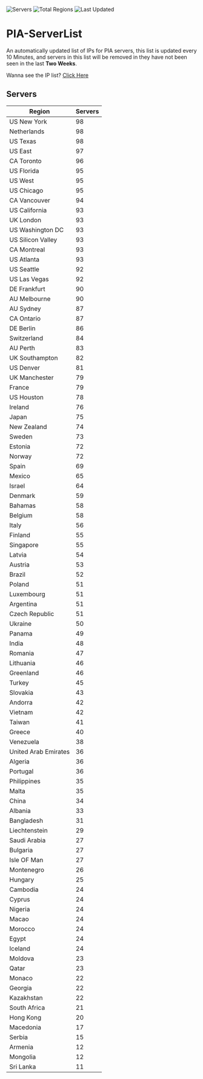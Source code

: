 ![Servers](https://img.shields.io/badge/Servers-5,360-darkgreen)
![Total Regions](https://img.shields.io/badge/Total_Regions-97-darkgreen)
![Last Updated](https://img.shields.io/badge/Last_Updated-December_12_2024_19:30_EST-darkgreen)

# PIA-ServerList
An automatically updated list of IPs for PIA servers, this list is updated every 10 Minutes, and servers in this list will be removed in they have not been seen in the last **Two Weeks**.

Wanna see the IP list? [Click Here](./servers.json)

## Servers
| Region               | Servers |
|----------------------|---------|
| US New York | 98 |
| Netherlands | 98 |
| US Texas | 98 |
| US East | 97 |
| CA Toronto | 96 |
| US Florida | 95 |
| US West | 95 |
| US Chicago | 95 |
| CA Vancouver | 94 |
| US California | 93 |
| UK London | 93 |
| US Washington DC | 93 |
| US Silicon Valley | 93 |
| CA Montreal | 93 |
| US Atlanta | 93 |
| US Seattle | 92 |
| US Las Vegas | 92 |
| DE Frankfurt | 90 |
| AU Melbourne | 90 |
| AU Sydney | 87 |
| CA Ontario | 87 |
| DE Berlin | 86 |
| Switzerland | 84 |
| AU Perth | 83 |
| UK Southampton | 82 |
| US Denver | 81 |
| UK Manchester | 79 |
| France | 79 |
| US Houston | 78 |
| Ireland | 76 |
| Japan | 75 |
| New Zealand | 74 |
| Sweden | 73 |
| Estonia | 72 |
| Norway | 72 |
| Spain | 69 |
| Mexico | 65 |
| Israel | 64 |
| Denmark | 59 |
| Bahamas | 58 |
| Belgium | 58 |
| Italy | 56 |
| Finland | 55 |
| Singapore | 55 |
| Latvia | 54 |
| Austria | 53 |
| Brazil | 52 |
| Poland | 51 |
| Luxembourg | 51 |
| Argentina | 51 |
| Czech Republic | 51 |
| Ukraine | 50 |
| Panama | 49 |
| India | 48 |
| Romania | 47 |
| Lithuania | 46 |
| Greenland | 46 |
| Turkey | 45 |
| Slovakia | 43 |
| Andorra | 42 |
| Vietnam | 42 |
| Taiwan | 41 |
| Greece | 40 |
| Venezuela | 38 |
| United Arab Emirates | 36 |
| Algeria | 36 |
| Portugal | 36 |
| Philippines | 35 |
| Malta | 35 |
| China | 34 |
| Albania | 33 |
| Bangladesh | 31 |
| Liechtenstein | 29 |
| Saudi Arabia | 27 |
| Bulgaria | 27 |
| Isle OF Man | 27 |
| Montenegro | 26 |
| Hungary | 25 |
| Cambodia | 24 |
| Cyprus | 24 |
| Nigeria | 24 |
| Macao | 24 |
| Morocco | 24 |
| Egypt | 24 |
| Iceland | 24 |
| Moldova | 23 |
| Qatar | 23 |
| Monaco | 22 |
| Georgia | 22 |
| Kazakhstan | 22 |
| South Africa | 21 |
| Hong Kong | 20 |
| Macedonia | 17 |
| Serbia | 15 |
| Armenia | 12 |
| Mongolia | 12 |
| Sri Lanka | 11 |